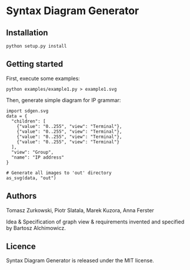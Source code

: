 Syntax Diagram Generator
========================

Installation
------------

    python setup.py install

Getting started
---------------

First, execute some examples:

    python examples/example1.py > example1.svg

Then, generate simple diagram for IP grammar:

    import sdgen.svg
    data = {
      "children": [
        {"value": "0..255", "view": "Terminal"},
        {"value": "0..255", "view": "Terminal"},
        {"value": "0..255", "view": "Terminal"},
        {"value": "0..255", "view": "Terminal"}
      ],
      "view": "Group",
      "name": "IP address"
    }

    # Generate all images to 'out' directory
    as_svg(data, "out")

Authors
-------

Tomasz Zurkowski, Piotr Slatala, Marek Kuzora, Anna Ferster

Idea & Specification of graph view & requirements invented and specified by Bartosz Alchimowicz.

Licence
-------

Syntax Diagram Generator is released under the MIT license.
